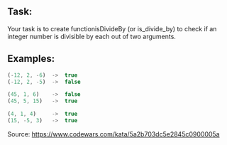 ## Task:
Your task is to create functionisDivideBy (or is_divide_by) to check if an integer number is divisible by each out of two arguments.

## Examples:
```javascript
(-12, 2, -6)  ->  true
(-12, 2, -5)  ->  false

(45, 1, 6)    ->  false
(45, 5, 15)   ->  true

(4, 1, 4)     ->  true
(15, -5, 3)   ->  true
```

Source:
https://www.codewars.com/kata/5a2b703dc5e2845c0900005a